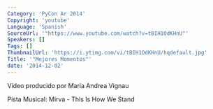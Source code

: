 ```yaml
---
Category: 'PyCon Ar 2014'
Copyright: 'youtube'
Language: 'Spanish'
SourceUrl: '"https://www.youtube.com/watch?v=tBIH1OdKHnU"'
Speakers: []
Tags: []
ThumbnailUrl: 'https://i.ytimg.com/vi/tBIH1OdKHnU/hqdefault.jpg'
Title: '"Mejores Momentos"'
date: '2014-12-02'
---
```

Vídeo producido por María Andrea Vignau

Pista Musical: Mirva - This Is How We Stand
